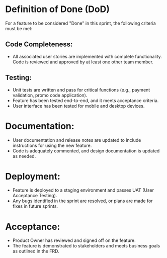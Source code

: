 # Definition of Done (DoD)
For a feature to be considered "Done" in this sprint, the following criteria must be met:

## Code Completeness:
* All associated user stories are implemented with complete functionality.
Code is reviewed and approved by at least one other team member.

## Testing:
* Unit tests are written and pass for critical functions (e.g., payment validation, promo code application).
* Feature has been tested end-to-end, and it meets acceptance criteria.
* User interface has been tested for mobile and desktop devices.

# Documentation:
* User documentation and release notes are updated to include instructions for using the new feature.
* Code is adequately commented, and design documentation is updated as needed.

# Deployment:
* Feature is deployed to a staging environment and passes UAT (User Acceptance Testing).
* Any bugs identified in the sprint are resolved, or plans are made for fixes in future sprints.

# Acceptance:
* Product Owner has reviewed and signed off on the feature.
* The feature is demonstrated to stakeholders and meets business goals as outlined in the FRD.